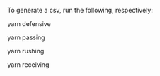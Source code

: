 To generate a csv, run the following, respectively:

yarn defensive

yarn passing

yarn rushing

yarn receiving
